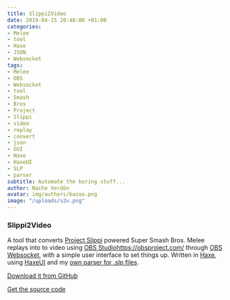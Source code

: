 ```yaml
---
title: Slippi2Video
date: 2019-04-15 20:48:00 +01:00
categories:
- Melee
- tool
- Haxe
- JSON
- Websocket
tags:
- Melee
- OBS
- Websocket
- tool
- Smash
- Bros
- Project
- Slippi
- video
- replay
- convert
- json
- GUI
- Haxe
- HaxeUI
- SLP
- parser
subtitle: Automate the boring stuff...
author: Nacho Verdón
avatar: img/authors/bazoo.png
image: "/uploads/s2v.png"
---
```


### Slippi2Video

A tool that converts [Project Slippi](https://slippi.gg/) powered Super Smash Bros. Melee replays into to video using [OBS Studio]()https://obsproject.com/ through [OBS Websocket](https://github.com/Palakis/obs-websocket), with a simple user interface to set things up. Written in [Haxe](https://haxe.org), using [HaxeUI](http://haxeui.org/) and my [own parser for .slp files](https://github.com/nachoverdon/SlippiHx).

[Download it from GitHub](https://github.com/nachoverdon/Slippi2VideoHX/releases/tag/v1.0)

[Get the source code](https://github.com/nachoverdon/Slippi2VideoHX)